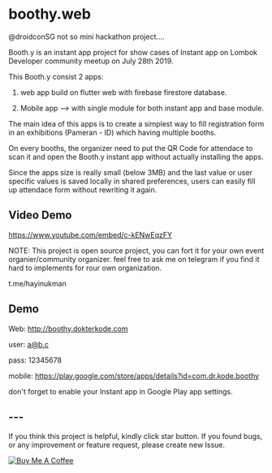 # boothy.web

@droidconSG not so mini hackathon project....

Booth.y is an instant app project for show cases of Instant app on Lombok Developer community meetup on July 28th 2019. 

This Booth.y consist 2 apps:

1. web app build on flutter web with firebase firestore database.

2. Mobile app --> with single module for both instant app and base module.

The main idea of this apps is to create a simplest way to fill registration form in an exhibitions (Pameran - ID) which having multiple booths.

On every booths, the organizer need to put the QR Code for attendace to scan it and open the Booth.y instant app without actually installing the apps.

Since the apps size is really small (below 3MB) and the last value or user specific values is saved locally in shared preferences, users can easily fill up attendace form without rewriting it again.

## Video Demo

https://www.youtube.com/embed/c-kENwEqzFY


NOTE: This project is open source project, you can fort it for your own event organier/community organizer.
feel free to ask me on telegram if you find it hard to implements for rour own organization. 

t.me/hayinukman


## Demo 

Web: http://boothy.dokterkode.com

user: a@b.c

pass: 12345678


mobile: https://play.google.com/store/apps/details?id=com.dr.kode.boothy

don't forget to enable your Instant app in Google Play app settings.

## ---

If you think this project is helpful, kindly click star button.
If you found bugs, or any improvement or feature request, please create new Issue.

<a href="https://www.buymeacoffee.com/hayi" target="_blank"><img src="https://www.buymeacoffee.com/assets/img/custom_images/purple_img.png" alt="Buy Me A Coffee"></a>
